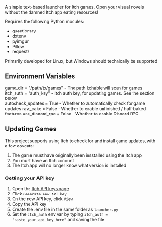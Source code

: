 A simple text-based launcher for Itch games. Open your visual novels without the damned Itch app eating resources!

Requires the following Python modules:
- questionary
- dotenv
- pyimgur
- Pillow
- requests

Primarily developed for Linux, but Windows should technically be supported

## Environment Variables

game_dir = "/path/to/games" - The path Itchable will scan for games\
itch_auth = "auth_key" - Itch auth key, for updating games. See the section below\
autocheck_updates = True - Whether to automatically check for game updates
raw_cake = False - Whether to enable unfinished / half-baked features
use_discord_rpc = False - Whether to enable Discord RPC

## Updating Games

This project supports using Itch to check for and install game updates, with a few caveats:

1. The game must have originally been insstalled using the Itch app
2. You must have an Itch account
3. The Itch app will no longer know what version is installed

### Getting your API key

1. Open the [Itch API keys page](https://itch.io/user/settings/api-keys)
2. Click `Generate new API key`
3. On the new API key, click `View`
4. Copy the API key
5. Create the .env file in the same folder as `launcher.py`
6. Set the `itch_auth` env var by typing `itch_auth = "paste_your_api_key_here"` and saving the file
